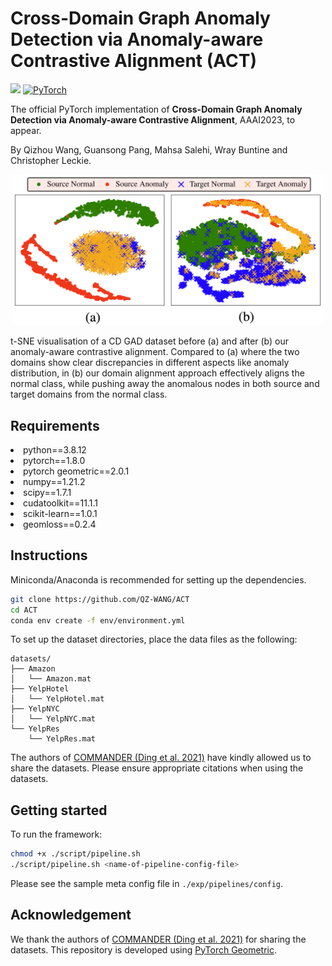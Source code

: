 # Cross-Domain Graph Anomaly Detection via Anomaly-aware Contrastive Alignment (ACT)

<a href="https://arxiv.org/abs/2212.01096"><img src="https://img.shields.io/badge/arXiv-2212.01096-b31b1b.svg" height=20></a> 
<a href="https://pytorch.org/get-started/locally/"><img alt="PyTorch" src="https://img.shields.io/badge/PyTorch-ee4c2c?logo=pytorch&logoColor=white"></a>

The official PyTorch implementation of **Cross-Domain Graph Anomaly Detection via Anomaly-aware Contrastive Alignment**, AAAI2023, to appear.

By Qizhou Wang, Guansong Pang, Mahsa Salehi, Wray Buntine and Christopher Leckie.

<p align="center">
<img src=".github/tsne_1.png" alt="drawing" width="500"/>
</p>

t-SNE visualisation of a CD GAD dataset before (a) and after (b) our anomaly-aware contrastive alignment. Compared to (a) where the two domains show clear discrepancies in different aspects like anomaly distribution, in (b) our domain alignment approach effectively aligns the normal class, while pushing away the anomalous nodes in both source and target domains from the normal class.

## Requirements
<li>python==3.8.12
<li>pytorch==1.8.0
<li>pytorch geometric==2.0.1
<li>numpy==1.21.2
<li>scipy==1.7.1
<li>cudatoolkit==11.1.1
<li>scikit-learn==1.0.1
<li>geomloss==0.2.4

## Instructions

Miniconda/Anaconda is recommended for setting up the dependencies.
```bash
git clone https://github.com/QZ-WANG/ACT
cd ACT
conda env create -f env/environment.yml
```
To set up the dataset directories, place the data files as the following:
```
datasets/
├── Amazon
│   └── Amazon.mat
├── YelpHotel
│   └── YelpHotel.mat
├── YelpNYC
│   └── YelpNYC.mat
└── YelpRes
    └── YelpRes.mat
```
The authors of [COMMANDER (Ding et al. 2021)](https://ieeexplore.ieee.org/document/9556511) have kindly allowed us to share the datasets. Please ensure appropriate citations when using the datasets.

## Getting started
To run the framework:
```bash
chmod +x ./script/pipeline.sh
./script/pipeline.sh <name-of-pipeline-config-file>
```
Please see the sample meta config file in `./exp/pipelines/config`.

## Acknowledgement
We thank the authors of [COMMANDER (Ding et al. 2021)](https://ieeexplore.ieee.org/document/9556511) for sharing the datasets. This repository is developed using [PyTorch Geometric](https://pytorch-geometric.readthedocs.io/en/latest/).
